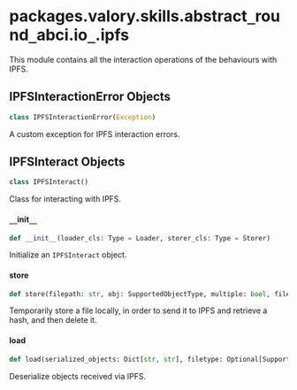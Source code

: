 <a id="packages.valory.skills.abstract_round_abci.io_.ipfs"></a>

# packages.valory.skills.abstract`_`round`_`abci.io`_`.ipfs

This module contains all the interaction operations of the behaviours with IPFS.

<a id="packages.valory.skills.abstract_round_abci.io_.ipfs.IPFSInteractionError"></a>

## IPFSInteractionError Objects

```python
class IPFSInteractionError(Exception)
```

A custom exception for IPFS interaction errors.

<a id="packages.valory.skills.abstract_round_abci.io_.ipfs.IPFSInteract"></a>

## IPFSInteract Objects

```python
class IPFSInteract()
```

Class for interacting with IPFS.

<a id="packages.valory.skills.abstract_round_abci.io_.ipfs.IPFSInteract.__init__"></a>

#### `__`init`__`

```python
def __init__(loader_cls: Type = Loader, storer_cls: Type = Storer)
```

Initialize an `IPFSInteract` object.

<a id="packages.valory.skills.abstract_round_abci.io_.ipfs.IPFSInteract.store"></a>

#### store

```python
def store(filepath: str, obj: SupportedObjectType, multiple: bool, filetype: Optional[SupportedFiletype] = None, custom_storer: Optional[CustomStorerType] = None, **kwargs: Any, ,) -> Dict[str, str]
```

Temporarily store a file locally, in order to send it to IPFS and retrieve a hash, and then delete it.

<a id="packages.valory.skills.abstract_round_abci.io_.ipfs.IPFSInteract.load"></a>

#### load

```python
def load(serialized_objects: Dict[str, str], filetype: Optional[SupportedFiletype] = None, custom_loader: CustomLoaderType = None) -> SupportedObjectType
```

Deserialize objects received via IPFS.

